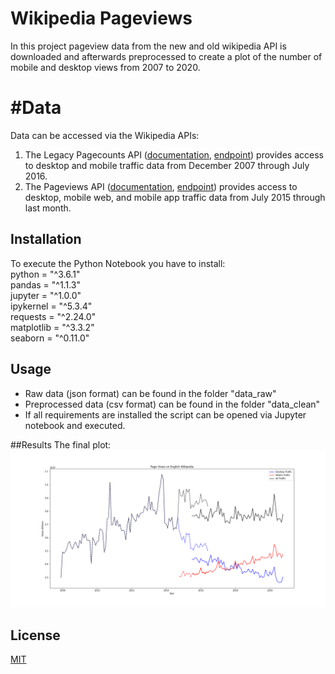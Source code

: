 # Wikipedia Pageviews

In this project pageview data from the new and old wikipedia API is downloaded and afterwards preprocessed to create a plot of  the number of mobile and desktop views from 2007 to 2020. 

# #Data

Data can be accessed via the Wikipedia APIs:

1. The Legacy Pagecounts API ([documentation](https://wikitech.wikimedia.org/wiki/Analytics/AQS/Legacy_Pagecounts), [endpoint](https://wikimedia.org/api/rest_v1/#/Pagecounts_data_(legacy)/get_metrics_legacy_pagecounts_aggregate_project_access_site_granularity_start_end)) provides access to desktop and mobile traffic data from December 2007 through July 2016.
2. The Pageviews API ([documentation](https://wikitech.wikimedia.org/wiki/Analytics/AQS/Pageviews), [endpoint](https://wikimedia.org/api/rest_v1/#/Pageviews_data/get_metrics_pageviews_aggregate_project_access_agent_granularity_start_end)) provides access to desktop, mobile web, and mobile app traffic data from July 2015 through last month.

## Installation

To execute the Python Notebook you have to install:  
python = "^3.6.1"  
pandas = "^1.1.3"  
jupyter = "^1.0.0"  
ipykernel = "^5.3.4"  
requests = "^2.24.0"  
matplotlib = "^3.3.2"  
seaborn = "^0.11.0"  

## Usage

* Raw data (json format) can be found in the folder "data_raw"
* Preprocessed data (csv format) can be found in the folder "data_clean"
* If all requirements are installed the script can be opened via Jupyter notebook and executed.

##Results
The final plot:
![wiki.png](wiki.png)

## License
[MIT](https://choosealicense.com/licenses/mit/)
